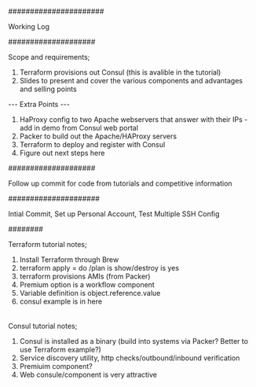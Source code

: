 ######################

Working Log

####################

Scope and requirements;

1) Terraform provisions out Consul (this is avalible in the tutorial)
2) Slides to present and cover the various components and
advantages and selling points

--- Extra Points ---

1) HaProxy config to two Apache webservers that answer with their IPs - add in demo from Consul web portal
2) Packer to build out the Apache/HAProxy servers
3) Terraform to deploy and register with Consul
4) Figure out next steps here

####################

Follow up commit for code from tutorials and competitive information

#####################

Intial Commit, Set up Personal Account, Test Multiple SSH Config

########

Terraform tutorial notes;

1) Install Terraform through Brew
2) terraform apply = do /plan is show/destroy is yes
3) terraform provisions AMIs (from Packer)
4) Premium option is a workflow component
5) Variable definition is object.reference.value
6) consul example is in here


######

Consul tutorial notes;

1) Consul is installed as a binary (build into systems via Packer? Better to use Terraform example?)
2) Service discovery utility, http checks/outbound/inbound verification
3) Premiuim component?
4) Web consule/component is very attractive
